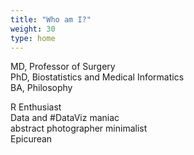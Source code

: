 ```yaml
---
title: "Who am I?"
weight: 30
type: home
---
```


MD, Professor of Surgery  
PhD, Biostatistics and Medical Informatics  
BA, Philosophy  

 
R Enthusiast  
Data and #DataViz maniac  
abstract photographer
minimalist  
Epicurean  